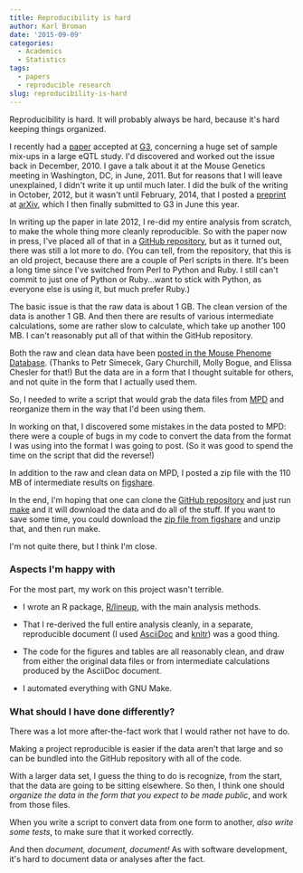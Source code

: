 ```yaml
---
title: Reproducibility is hard
author: Karl Broman
date: '2015-09-09'
categories:
  - Academics
  - Statistics
tags:
  - papers
  - reproducible research
slug: reproducibility-is-hard
---
```


Reproducibility is hard. It will probably always be hard, because it's hard keeping things organized.

I recently had a [paper](http://g3journal.org/content/early/2015/08/21/g3.115.019778.abstract) accepted at [G3](http://g3journal.org/), concerning a huge set of sample mix-ups in a large eQTL study. I'd discovered and worked out the issue back in December, 2010. I gave a talk about it at the Mouse Genetics meeting in Washington, DC, in June, 2011. But for reasons that I will leave unexplained, I didn't write it up until much later. I did the bulk of the writing in October, 2012, but it wasn't until February, 2014, that I posted a [preprint](http://arxiv.org/abs/1402.2633) at [arXiv](http://arxiv.org/), which I then finally submitted to G3 in June this year.

In writing up the paper in late 2012, I re-did my entire analysis from scratch, to make the whole thing more cleanly reproducible. So with the paper now in press, I've placed all of that in a [GitHub repository](https://github.com/kbroman/Paper_SampleMixups), but as it turned out, there was still a lot more to do. (You can tell, from the repository, that this is an old project, because there are a couple of Perl scripts in there. It's been a long time since I've switched from Perl to Python and Ruby. I still can't commit to just one of Python or Ruby...want to stick with Python, as everyone else is using it, but much prefer Ruby.)

The basic issue is that the raw data is about 1 GB. The clean version of the data is another 1 GB. And then there are results of various intermediate calculations, some are rather slow to calculate, which take up another 100 MB. I can't reasonably put all of that within the GitHub repository.

Both the raw and clean data have been [posted in the Mouse Phenome Database](http://phenome.jax.org/db/q?rtn=projects/projdet&reqprojid=532). (Thanks to Petr Simecek, Gary Churchill, Molly Bogue, and Elissa Chesler for that!) But the data are in a form that I thought suitable for others, and not quite in the form that I actually used them.

So, I needed to write a script that would grab the data files from [MPD](http://phenome.jax.org) and reorganize them in the way that I'd been using them.

In working on that, I discovered some mistakes in the data posted to MPD: there were a couple of bugs in my code to convert the data from the format I was using into the format I was going to post. (So it was good to spend the time on the script that did the reverse!)

In addition to the raw and clean data on MPD, I posted a zip file with the 110 MB of intermediate results on [figshare](http://figshare.com/account/projects/4842).

In the end, I'm hoping that one can clone the [GitHub repository](https://github.com/kbroman/Paper_SampleMixups) and just run [make](https://www.gnu.org/software/make/) and it will download the data and do all of the stuff. If you want to save some time, you could download the [zip file from figshare](http://figshare.com/account/projects/4842) and unzip that, and then run make.

I'm not quite there, but I think I'm close.

### Aspects I'm happy with

For the most part, my work on this project wasn't terrible.

  * I wrote an R package, [R/lineup](https://github.com/kbroman/lineup), with the main analysis methods.

  * That I re-derived the full entire analysis cleanly, in a separate, reproducible document (I used [AsciiDoc](http://www.methods.co.nz/asciidoc/) and [knitr](http://yihui.name/knitr/)) was a good thing.

  * The code for the figures and tables are all reasonably clean, and draw from either the original data files or from intermediate calculations produced by the AsciiDoc document.

  * I automated everything with GNU Make.

### What should I have done differently?

There was a lot more after-the-fact work that I would rather not have to do.

Making a project reproducible is easier if the data aren't that large and so can be bundled into the GitHub repository with all of the code.

With a larger data set, I guess the thing to do is recognize, from the start, that the data are going to be sitting elsewhere. So then, I think one should _organize the data in the form that you expect to be made public_, and work from those files.

When you write a script to convert data from one form to another, _also write some tests_, to make sure that it worked correctly.

And then _document, document, document!_ As with software development, it's hard to document data or analyses after the fact.
